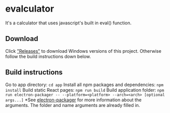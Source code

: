 # evalculator
It's a calculator that uses javascript's built in eval() function.

## Download
Click ["Releases"](https://github.com/fjij/evalculator/releases) to download Windows versions of this project. Otherwise follow the build instructions down below.

## Build instructions
Go to app directory:
`cd app`
Install all npm packages and dependencies:
`npm install`
Build static React pages:
`npm run build`
Build application folder:
`npm run electron-packager -- --platform=<platform> --arch=<arch> [optional args...]`
*See [electron-packager](https://github.com/electron-userland/electron-packager) for more information about the arguments. The folder and name arguments are already filled in.

